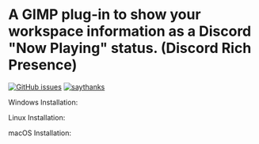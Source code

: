 # A GIMP plug-in to show your workspace information as a Discord "Now Playing" status. (Discord Rich Presence)

[![GitHub issues](https://img.shields.io/github/issues/Naereen/StrapDown.js.svg)](https://github.com/doodercodes/Gimpcord-DRP/issues/) [![saythanks](https://img.shields.io/badge/say-thanks-ff69b4.svg)](https://cash.app/doodercodes) <!-- ![Discord](https://badgen.net/badge/icon/discord?icon=discord&label) -->



Windows Installation:

Linux Installation:

macOS Installation:
